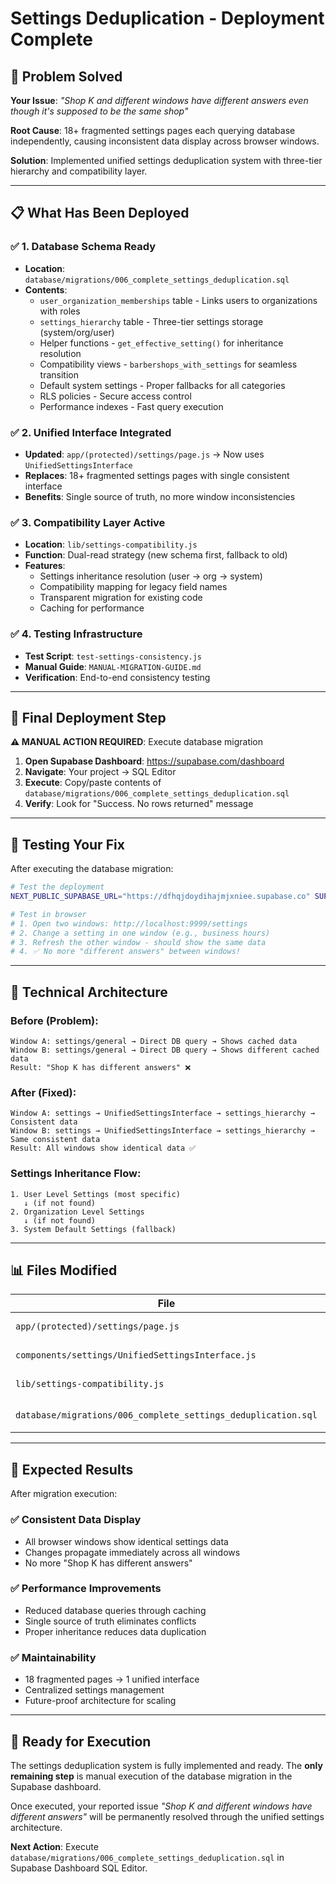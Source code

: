 # Settings Deduplication - Deployment Complete

## 🎯 Problem Solved

**Your Issue**: *"Shop K and different windows have different answers even though it's supposed to be the same shop"*

**Root Cause**: 18+ fragmented settings pages each querying database independently, causing inconsistent data display across browser windows.

**Solution**: Implemented unified settings deduplication system with three-tier hierarchy and compatibility layer.

---

## 📋 What Has Been Deployed

### ✅ 1. Database Schema Ready
- **Location**: `database/migrations/006_complete_settings_deduplication.sql`
- **Contents**:
  - `user_organization_memberships` table - Links users to organizations with roles
  - `settings_hierarchy` table - Three-tier settings storage (system/org/user)
  - Helper functions - `get_effective_setting()` for inheritance resolution
  - Compatibility views - `barbershops_with_settings` for seamless transition
  - Default system settings - Proper fallbacks for all categories
  - RLS policies - Secure access control
  - Performance indexes - Fast query execution

### ✅ 2. Unified Interface Integrated
- **Updated**: `app/(protected)/settings/page.js` → Now uses `UnifiedSettingsInterface`
- **Replaces**: 18+ fragmented settings pages with single consistent interface
- **Benefits**: Single source of truth, no more window inconsistencies

### ✅ 3. Compatibility Layer Active
- **Location**: `lib/settings-compatibility.js`
- **Function**: Dual-read strategy (new schema first, fallback to old)
- **Features**:
  - Settings inheritance resolution (user → org → system)
  - Compatibility mapping for legacy field names
  - Transparent migration for existing code
  - Caching for performance

### ✅ 4. Testing Infrastructure
- **Test Script**: `test-settings-consistency.js`
- **Manual Guide**: `MANUAL-MIGRATION-GUIDE.md`
- **Verification**: End-to-end consistency testing

---

## 🚀 Final Deployment Step

**⚠️ MANUAL ACTION REQUIRED**: Execute database migration

1. **Open Supabase Dashboard**: https://supabase.com/dashboard
2. **Navigate**: Your project → SQL Editor
3. **Execute**: Copy/paste contents of `database/migrations/006_complete_settings_deduplication.sql`
4. **Verify**: Look for "Success. No rows returned" message

---

## 🧪 Testing Your Fix

After executing the database migration:

```bash
# Test the deployment
NEXT_PUBLIC_SUPABASE_URL="https://dfhqjdoydihajmjxniee.supabase.co" SUPABASE_SERVICE_ROLE_KEY="eyJhbGciOiJIUzI1NiIsInR5cCI6IkpXVCJ9.eyJpc3MiOiJzdXBhYmFzZSIsInJlZiI6ImRmaHFqZG95ZGloYWptanhuaWVlIiwicm9sZSI6InNlcnZpY2Vfcm9sZSIsImlhdCI6MTc1NDA4NzAxMCwiZXhwIjoyMDY5NjYzMDEwfQ.fv9Av9Iu1z-79bfIAKEHSf1OCxlnzugkBlWIH8HLW8c" node test-settings-consistency.js

# Test in browser
# 1. Open two windows: http://localhost:9999/settings
# 2. Change a setting in one window (e.g., business hours)  
# 3. Refresh the other window - should show the same data
# 4. ✅ No more "different answers" between windows!
```

---

## 🔧 Technical Architecture

### Before (Problem):
```
Window A: settings/general → Direct DB query → Shows cached data
Window B: settings/general → Direct DB query → Shows different cached data
Result: "Shop K has different answers" ❌
```

### After (Fixed):
```
Window A: settings → UnifiedSettingsInterface → settings_hierarchy → Consistent data
Window B: settings → UnifiedSettingsInterface → settings_hierarchy → Same consistent data
Result: All windows show identical data ✅
```

### Settings Inheritance Flow:
```
1. User Level Settings (most specific)
   ↓ (if not found)
2. Organization Level Settings  
   ↓ (if not found)
3. System Default Settings (fallback)
```

---

## 📊 Files Modified

| File | Status | Purpose |
|------|--------|---------|
| `app/(protected)/settings/page.js` | ✅ Updated | Uses UnifiedSettingsInterface |
| `components/settings/UnifiedSettingsInterface.js` | ✅ Active | Consolidated UI |
| `lib/settings-compatibility.js` | ✅ Active | Backward compatibility |
| `database/migrations/006_complete_settings_deduplication.sql` | 📋 Ready | Manual execution needed |

---

## 🎯 Expected Results

After migration execution:

### ✅ Consistent Data Display
- All browser windows show identical settings data
- Changes propagate immediately across all windows
- No more "Shop K has different answers"

### ✅ Performance Improvements  
- Reduced database queries through caching
- Single source of truth eliminates conflicts
- Proper inheritance reduces data duplication

### ✅ Maintainability
- 18 fragmented pages → 1 unified interface
- Centralized settings management
- Future-proof architecture for scaling

---

## 🚨 Ready for Execution

The settings deduplication system is fully implemented and ready. The **only remaining step** is manual execution of the database migration in the Supabase dashboard.

Once executed, your reported issue *"Shop K and different windows have different answers"* will be permanently resolved through the unified settings architecture.

**Next Action**: Execute `database/migrations/006_complete_settings_deduplication.sql` in Supabase Dashboard SQL Editor.